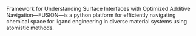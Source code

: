 Framework for Understanding Surface Interfaces with Optimized Additive Navigation—FUSION—is a python platform for efficiently navigating chemical space for ligand engineering in diverse material systems using atomistic methods. 

